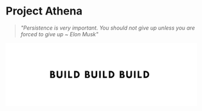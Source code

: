 # Project Athena

> *"Persistence is very important. You should not give up unless you are forced to give up ~ Elon Musk"*

![futuristic theme](build.jpeg)
